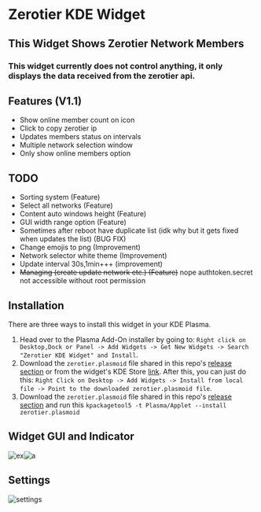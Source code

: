 # Zerotier KDE Widget  
## This Widget Shows Zerotier Network Members
### This widget currently does not control anything, it only displays the data received from the zerotier api.
## Features (V1.1)
- Show online member count on icon
- Click to copy zerotier ip 
- Updates members status on intervals  
- Multiple network selection window
- Only show online members option

## TODO
- Sorting system (Feature)
- Select all networks (Feature)
- Content auto windows height (Feature)
- GUI width range option (Feature)
- Sometimes after reboot have duplicate list (idk why but it gets fixed when updates the list) (BUG FIX) 
- Change emojis to png (Improvement)
- Network selector white theme (Improvement)
- Update interval 30s,1min+++ (improvement)
- ~~Managing (create update network etc.) (Feature)~~ nope authtoken.secret not accessible without root permission

## Installation
There are three ways to install this widget in your KDE Plasma.

1. Head over to the Plasma Add-On installer by going to: `Right click on Desktop,Dock or Panel -> Add Widgets -> Get New Widgets -> Search "Zerotier KDE Widget" and Install`.
2. Download the `zerotier.plasmoid` file shared in this repo's [release section](https://github.com/Duoslow/zerotierIndicator/releases/latest) or from the widget's KDE Store [link](https://store.kde.org/p/1666827). After this, you can just do this: `Right Click on Desktop -> Add Widgets -> Install from local file -> Point to the downloaded zerotier.plasmoid file`.
3. Download the `zerotier.plasmoid` file shared in this repo's [release section](https://github.com/Duoslow/zerotierIndicator/releases/latest) and run this `
kpackagetool5 -t Plasma/Applet --install zerotier.plasmoid `

## Widget GUI and Indicator
![ex](https://i.imgur.com/MYQDika.png)![a](https://i.imgur.com/y92VmYu.png)

## Settings
![settings](https://i.imgur.com/Owxf7E2.png)

